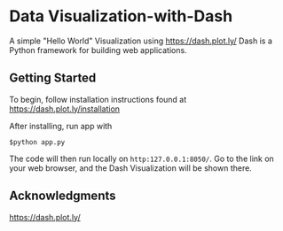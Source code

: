 # Data Visualization-with-Dash

A simple "Hello World" Visualization using https://dash.plot.ly/
Dash is a Python framework for building web applications.

## Getting Started

To begin, follow installation instructions found at https://dash.plot.ly/installation

After installing, run app with 
```
$python app.py
```
The code will then run locally on `http:127.0.0.1:8050/`. Go to the link on your web browser, and the Dash Visualization will be shown there.

## Acknowledgments

https://dash.plot.ly/
